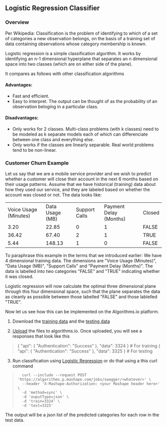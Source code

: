 ## Logistic Regression Classifier
### Overview

Per Wikipedia: Classification is the problem of identifying to which of a set
of categories a new observation belongs, on the basis of a training set of data
containing observations whose category membership is known.

Logistic regression is a simple classification algorithm. It works by
identifying an n-1 dimensional hyperplane that separates an n dimensional space
into two classes (which are on either side of the plane).

It compares as follows with other classification algorithms

#### Advantages:
* Fast and efficient.
* Easy to interpret. The output can be thought of as the probability of an
  observation beloging in a particular class.

#### Disadvantages:
* Only works for 2 classes. Multi-class problems (with k classes) need to be
  modeled as k separate models each of which can differenciate between one
  class and everything else.
* Only works if the classes are linearly separable. Real world problems tend to
  be non-linear.

### Customer Churn Example

Let us say that we are a mobile service provider and we wish to predict whether
a customer will close their account in the next 6 months based on their usage
patterns. Assume that we have historical (training) data about how they used
our service, and they are labeled based on whether the account was closed or
not. The data looks like:

<table>
<tr><td>Voice Usage (Minutes)</td><td>Data Usage (MB)</td><td>Support Calls</td><td>Payment Delay (Months)</td><td>Closed</td></tr>
<tr><td>3.20</td><td>22.85</td><td>0</td><td>1</td><td>FALSE</td></tr>
<tr><td>36.42</td><td>67.40</td><td>2</td><td>1</td><td>TRUE</td></tr>
<tr><td>5.44</td><td>148.13</td><td>1</td><td>0</td><td>FALSE</td></tr>
</table>

To paraphrase this example in the terms that we introduced earlier: We have 4
dimensional training data. The dimensions are "Voice Usage (Minutes)", "Data
Usage (MB)", "Support Calls" and "Payment Delay (Months)".  The data is
labelled into two categories "FALSE" and "TRUE" indicating whether it was
closed.

Logistic regression will now calculate the optimal three dimensional plane
through this four dimensional space, such that the plane separates the data as
cleanly as possible between those labelled "FALSE" and those lablelled "TRUE".

Now let us see how this can be implemented on the Algorithms.io platform.

1. Download the [training
data](https://s3.amazonaws.com/sample_dataset.algorithms.io/customer_data_train.csv)
and the [testing
data](https://s3.amazonaws.com/sample_dataset.algorithms.io/customer_data_test.csv)

2.  [Upload](https://www.mashape.com/algorithms-io/algorithms-io#endpoint-Upload)
the files to algorithms.io.  Once uploaded, you will see a responses that look
like this
>   { "api": { "Authentication": "Success" }, "data": 3324 } # For training
>   { "api": { "Authentication": "Success" }, "data": 3325 } # For testing

3. Run classification using [Logistic
Regression](https://www.mashape.com/algorithms-io/algorithms-io#endpoint-Logistic-Regression)
or do that using a this curl command

>		curl --include --request POST 'https://algorithms.p.mashape.com/jobs/swagger/<whatever>' \
>		--header 'X-Mashape-Authorization: <your Mashape header here>' \
>		-d 'method=sync' \
>		-d 'ouputType=json' \
>		-d 'train=3324' \
>		-d 'test=3325'

The output will be a json list of the predicted categories for each row in the
test data.
